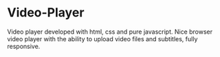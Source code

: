 # Video-Player
Video player developed with html, css and pure javascript. Nice browser video player with the ability to upload video files and subtitles, fully responsive.
